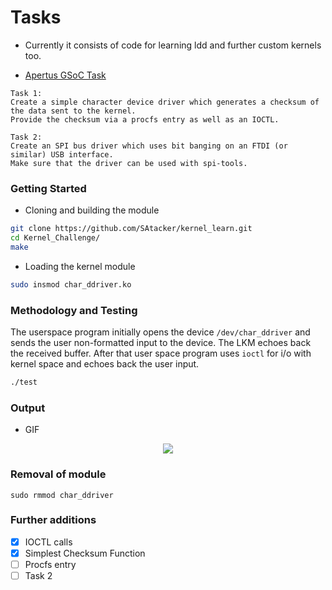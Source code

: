 # Tasks

* Currently it consists of code for learning ldd and further custom kernels too.

- [Apertus GSoC Task](https://lab.apertus.org/T884)

```
Task 1:
Create a simple character device driver which generates a checksum of the data sent to the kernel.
Provide the checksum via a procfs entry as well as an IOCTL.

Task 2:
Create an SPI bus driver which uses bit banging on an FTDI (or similar) USB interface.
Make sure that the driver can be used with spi-tools.
```

### Getting Started

* Cloning and building the module

```sh
git clone https://github.com/SAtacker/kernel_learn.git
cd Kernel_Challenge/
make
```

* Loading the kernel module

```sh
sudo insmod char_ddriver.ko
```

### Methodology and Testing

The userspace program initially opens the device `/dev/char_ddriver` and sends the user non-formatted input to the device. The LKM echoes back the received buffer. After that user space program uses `ioctl` for i/o with kernel space and echoes back the user input.

```sh
./test
```

### Output

- GIF

<html>
    <p align="center">
        <a href="#">
            <img src="./assets/render1616306510649.gif">
        </a>
    </p>
</html>

### Removal of module

```
sudo rmmod char_ddriver
```

### Further additions

- [x] IOCTL calls 
- [x] Simplest Checksum Function
- [ ] Procfs entry
- [ ] Task 2